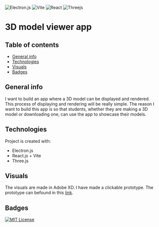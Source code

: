 ![Electron.js](https://img.shields.io/badge/Electron-191970?style=for-the-badge&logo=Electron&logoColor=white)
![Vite](https://img.shields.io/badge/vite-%23646CFF.svg?style=for-the-badge&logo=vite&logoColor=white)
![React](https://img.shields.io/badge/react-%2320232a.svg?style=for-the-badge&logo=react&logoColor=%2361DAFB)
![Threejs](https://img.shields.io/badge/threejs-black?style=for-the-badge&logo=three.js&logoColor=white)

# 3D model viewer app

## Table of contents
* [General info](#general-info)
* [Technologies](#technologies)
* [Visuals](#visuals)
* [Badges](#badges)

## General info
I want to build an app where a 3D model can be displayed and rendered. This process of displaying and rendering will be really simple. The reason I want to build this app is so that students, whether they are making a 3D model or downloading one, can use the app to showcase their models.


## Technologies
Project is created with:
* Electron.js
* React.js + Vite
* Three.js

## Visuals
The visuals are made in Adobe XD. I have made a clickable prototype. The prototype can befound in this [link](https://xd.adobe.com/view/e31fefe9-3f11-4d4d-a94e-bc56b1ee5346-b64c/screen/9a57f2a1-0426-4817-9f32-6799c8bb94ef). 


## Badges

[![MIT License](https://img.shields.io/badge/License-MIT-green.svg)](https://choosealicense.com/licenses/mit/)
